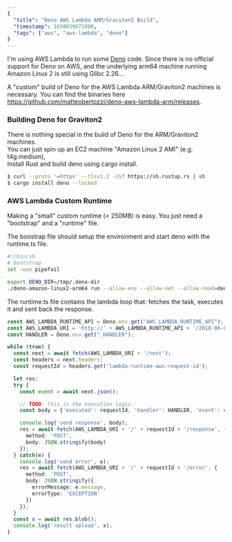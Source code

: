 ```yaml
---
{
  "title": "Deno AWS Lambda ARM/Graviton2 Build",
  "timestamp": 1650659671000,
  "tags": ["aws", "aws-lambda", "deno"]
}
---
```


I'm using AWS Lambda to run some [Deno](https://deno.land/) code.
Since there is no official support for Deno on AWS,
and the underlying arm64 machine running Amazon Linux 2 is still using Glibc 2.26...

A "custom" build of Deno for the AWS Lambda ARM/Graviton2 machines is necessary.
You can find the binaries here https://github.com/matteobertozzi/deno-aws-lambda-arm/releases.

### Building Deno for Graviton2
There is nothing special in the build of Deno for the ARM/Graviton2 machines. \
You can just spin up an EC2 machine "Amazon Linux 2 AMI" (e.g. t4g.medium), \
Install Rust and build deno using cargo install.
```bash
$ curl --proto '=https' --tlsv1.2 -sSf https://sh.rustup.rs | sh
$ cargo install deno --locked
```

### AWS Lambda Custom Runtime
Making a "small" custom runtime (< 250MB) is easy. You just need a "bootstrap" and a "runtime" file.

The boostrap file should setup the environment and start deno with the runtime.ts file.
```bash
#!/bin/sh
# bootstrap
set -euo pipefail

export DENO_DIR=/tmp/.deno-dir
./deno-amazon-linux2-arm64 run --allow-env --allow-net --allow-read=deno-local-data runtime.ts
```

The runtime.ts file contains the lambda loop that: fetches the task, executes it and sent back the response.
```typescript
const AWS_LAMBDA_RUNTIME_API = Deno.env.get("AWS_LAMBDA_RUNTIME_API");
const AWS_LAMBDA_URI = 'http://' + AWS_LAMBDA_RUNTIME_API + '/2018-06-01/runtime/invocation';
const HANDLER = Deno.env.get("_HANDLER");

while (true) {
  const next = await fetch(AWS_LAMBDA_URI + '/next');
  const headers = next.headers;
  const requestId = headers.get('lambda-runtime-aws-request-id');

  let res;
  try {
    const event = await next.json();

    // TODO: this is the execution logic.
    const body = {'executed': requestId, 'handler': HANDLER, 'event': event};

    console.log('send response', body);
    res = await fetch(AWS_LAMBDA_URI + '/' + requestId + '/response', {
      method: 'POST',
      body: JSON.stringify(body)
    });
  } catch(e) {
    console.log('send error', e);
    res = await fetch(AWS_LAMBDA_URI + '/' + requestId + '/error', {
      method: 'POST',
      body: JSON.stringify({
        errorMessage: e.message,
        errorType: 'EXCEPTION'
      })
    });
  }
  const x = await res.blob();
  console.log('result upload', x);
}
```
